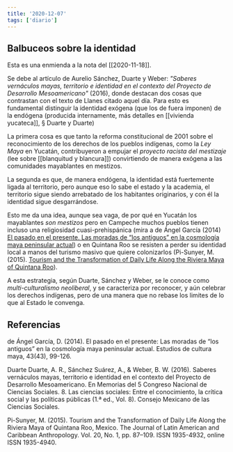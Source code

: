 ```yaml
---
title: '2020-12-07'
tags: ['diario']
---
```


## Balbuceos sobre la identidad

Esta es una enmienda a la nota del [[2020-11-18]].

Se debe al artículo de Aurelio Sánchez, Duarte y Weber: *"Saberes vernáculos mayas, territorio e identidad en el contexto del Proyecto de Desarrollo Mesoamericano"* (2016), donde destacan dos cosas que contrastan con el texto de Llanes citado aquel día. Para esto es fundamental distinguir la identidad exógena (que los de fuera imponen) de la endógena (producida internamente, más detalles en [[vivienda yucateca]], § Duarte y Duarte)

La primera cosa es que tanto la reforma constitucional de 2001 sobre el reconocimiento de los derechos de los pueblos indígenas, como la *Ley Maya* en Yucatán, contribuyeron a empujar el *proyecto racista del mestizaje* (lee sobre [[blanquitud y blancura]]) convirtiendo de manera exógena a las comunidades mayablantes en mestizos.

La segunda es que, de manera endógena, la identidad está fuertemente ligada al territorio, pero aunque eso lo sabe el estado y la academia, el territorio sigue siendo arrebatado de los habitantes originarios, y con él la identidad sigue desgarrándose.

Esto me da una idea, aunque sea vaga, de por qué en Yucatán los mayablantes *son mestizos* pero en Campeche muchos pueblos tienen incluso una religiosidad cuasi-prehispánica (mira a de Ángel García (2014) [El pasado en el presente. Las moradas de “los antiguos” en la cosmología maya peninsular actual](http://www.scielo.org.mx/scielo.php?script=sci_arttext&pid=S0185-25742014000100004&lng=es&nrm=iso&tlng=es)) o en Quintana Roo se resisten a perder su identidad local a manos del turismo masivo que quiere colonizarlos (Pi-Sunyer, M. (2015). [Tourism and the Transformation of Daily Life Along the Riviera Maya of Quintana Roo](https://www.researchgate.net/publication/274264479_Tourism_and_the_Transformation_of_Daily_Life_Along_the_Riviera_Maya_of_Quintana_Roo_Mexico)).


A esta estrategia, según Duarte, Sánchez y Weber, se le conoce como *multi-culturalismo neoliberal*, y se caracteriza por reconocer, y aún celebrar los derechos indígenas, pero de una manera que no rebase los limites de lo que al Estado le convenga.

## Referencias

de Ángel García, D. (2014). El pasado en el presente: Las moradas de “los antiguos” en la cosmología maya peninsular actual. Estudios de cultura maya, 43(43), 99-126.

Duarte Duarte, A. R., Sánchez Suárez, A., & Weber, B. W. (2016). Saberes vernáculos mayas, territorio e identidad en el contexto del Proyecto de Desarrollo Mesoamericano. En Memorias del 5 Congreso Nacional de Ciencias Sociales. 8. Las ciencias sociales: Entre el conocimiento, la crítica social y las políticas públicas (1.ª ed., Vol. 8). Consejo Mexicano de las Ciencias Sociales.

Pi-Sunyer, M. (2015). Tourism and the Transformation of Daily Life Along the Riviera Maya of Quintana Roo, Mexico. The Journal of Latin American and Caribbean Anthropology. Vol. 20, No. 1, pp. 87–109. ISSN 1935-4932, online ISSN 1935-4940.
